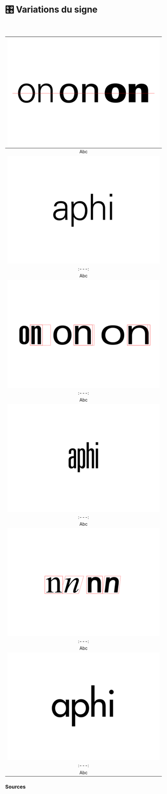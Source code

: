 # 🎛️ Variations du signe

  
### &nbsp;

|![](links/4-Variations.jpg) |
|:---:|
| Abc | 
|![](links/4-Variations2.gif) |
|:---:|
| Abc | 
|![](links/4-Variations6.jpg) |
|:---:|
| Abc | 
|![](links/4-Variations7.gif) |
|:---:|
| Abc | 
|![](links/4-Variations11.jpg) |
|:---:|
| Abc | 
|![](links/4-Variations12.gif) |
|:---:|
| Abc |



### Sources

<!-- - **Prénom Nom**  
  *Titre*, 0000 -->

<!-- [^1]: Adrian Frutiger, *Type, Sign, Symbol*, 1980 -->

